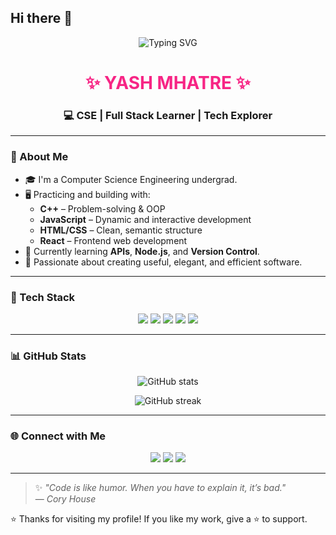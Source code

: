## Hi there 👋

<!--
**YashMhatre13/Yashmhatre13** is a ✨ _special_ ✨ repository because its `README.md` (this file) appears on your GitHub profile.

Here are some ideas to get you started:

- 🔭 I’m currently working on ...
- 🌱 I’m currently learning ...
- 👯 I’m looking to collaborate on ...
- 🤔 I’m looking for help with ...
- 💬 Ask me about ...
- 📫 How to reach me: ...
- 😄 Pronouns: ...
- ⚡ Fun fact: ...
-->
<!-- README.md for GitHub profile: YashMhatre13 -->

<p align="center">
  <img src="https://readme-typing-svg.demolab.com?font=Fira+Code&size=24&duration=3000&pause=1000&color=F72585&center=true&vCenter=true&width=600&lines=Hi+%F0%9F%91%8B+I'm+Yash+Mhatre;CSE+Undergrad+%7C+Code+Wizard;Practicing+C%2B%2B%2C+JavaScript%2C+HTML+%26+React" alt="Typing SVG">
</p>

<h1 align="center" style="color: #f72585;">✨ YASH MHATRE ✨</h1>
<h3 align="center">💻 CSE | Full Stack Learner | Tech Explorer</h3>

---

### 🧠 About Me

- 🎓 I'm a Computer Science Engineering undergrad.
- 🖥️ Practicing and building with:
  - **C++** – Problem-solving & OOP
  - **JavaScript** – Dynamic and interactive development
  - **HTML/CSS** – Clean, semantic structure
  - **React** – Frontend web development
- 🌱 Currently learning **APIs**, **Node.js**, and **Version Control**.
- 🚀 Passionate about creating useful, elegant, and efficient software.

---

### 🚀 Tech Stack

<p align="center">
  <img src="https://img.shields.io/badge/C++-00599C?style=for-the-badge&logo=c%2B%2B&logoColor=white" />
  <img src="https://img.shields.io/badge/JavaScript-F7DF1E?style=for-the-badge&logo=javascript&logoColor=black" />
  <img src="https://img.shields.io/badge/HTML5-E34F26?style=for-the-badge&logo=html5&logoColor=white" />
  <img src="https://img.shields.io/badge/React-20232A?style=for-the-badge&logo=react&logoColor=61DAFB" />
  <img src="https://img.shields.io/badge/Git-F05032?style=for-the-badge&logo=git&logoColor=white" />
</p>

---

### 📊 GitHub Stats

<p align="center">
  <img src="https://github-readme-stats.vercel.app/api?username=YashMhatre13&show_icons=true&theme=radical" alt="GitHub stats" />
</p>

<p align="center">
  <img src="https://github-readme-streak-stats.herokuapp.com?user=YashMhatre13&theme=radical" alt="GitHub streak" />
</p>

---

### 🌐 Connect with Me

<p align="center">
  <a href="https://github.com/YashMhatre13" target="_blank"><img src="https://img.shields.io/badge/GitHub-100000?style=for-the-badge&logo=github&logoColor=white"></a>
  <a href="https://www.linkedin.com/in/yashmhatre13/" target="_blank"><img src="https://img.shields.io/badge/LinkedIn-0A66C2?style=for-the-badge&logo=linkedin&logoColor=white"></a>
  <a href="mailto:yashmhatre1302@gmail.com"><img src="https://img.shields.io/badge/Gmail-D14836?style=for-the-badge&logo=gmail&logoColor=white"></a>
</p>

---

> ✨ _"Code is like humor. When you have to explain it, it’s bad."_  
> — *Cory House*

⭐️ Thanks for visiting my profile! If you like my work, give a ⭐ to support.

